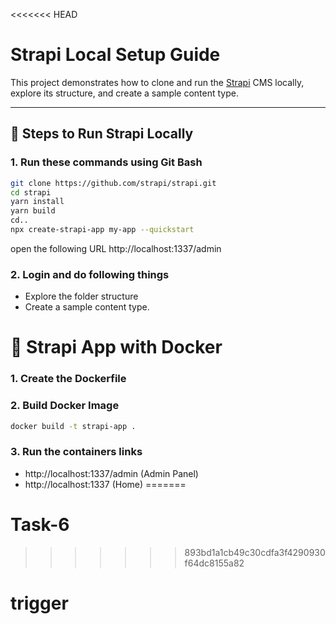 <<<<<<< HEAD


# Strapi Local Setup Guide

This project demonstrates how to clone and run the [Strapi](https://github.com/strapi/strapi) CMS locally, explore its structure, and create a sample content type.

---

## 🚀 Steps to Run Strapi Locally

### 1. Run these commands using Git Bash

```bash
git clone https://github.com/strapi/strapi.git
cd strapi
yarn install
yarn build
cd..    
npx create-strapi-app my-app --quickstart
```

open the following URL http://localhost:1337/admin

### 2. Login and do following things
- Explore the folder structure 
- Create a sample content type.

# 🚀 Strapi App with Docker

### 1. Create the Dockerfile  

### 2. Build Docker Image

```bash
docker build -t strapi-app .
```
### 3. Run the containers links

- http://localhost:1337/admin (Admin Panel)
- http://localhost:1337 (Home)
=======
# Task-6
>>>>>>> 893bd1a1cb49c30cdfa3f4290930f64dc8155a82
# trigger
